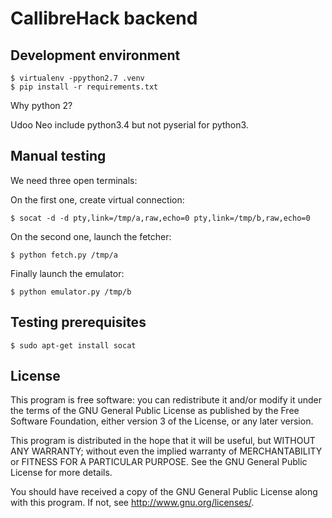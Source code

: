 # CallibreHack backend

## Development environment

```console
$ virtualenv -ppython2.7 .venv
$ pip install -r requirements.txt
```

Why python 2?

Udoo Neo include python3.4 but not pyserial for python3.

## Manual testing

We need three open terminals:

On the first one, create virtual connection:

```console
$ socat -d -d pty,link=/tmp/a,raw,echo=0 pty,link=/tmp/b,raw,echo=0
```

On the second one, launch the fetcher:

```console
$ python fetch.py /tmp/a
```

Finally launch the emulator:

```console
$ python emulator.py /tmp/b
```

## Testing prerequisites

```console
$ sudo apt-get install socat
```

## License

This program is free software: you can redistribute it and/or modify
it under the terms of the GNU General Public License as published by
the Free Software Foundation, either version 3 of the License, or
any later version.

This program is distributed in the hope that it will be useful,
but WITHOUT ANY WARRANTY; without even the implied warranty of
MERCHANTABILITY or FITNESS FOR A PARTICULAR PURPOSE.
See the GNU General Public License for more details.

You should have received a copy of the GNU General Public License
along with this program.  If not, see <http://www.gnu.org/licenses/>.
